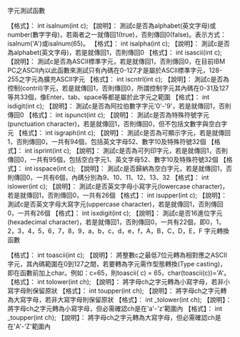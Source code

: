  字元測試函數

【格式】：	int isalnum(int c);
【說明】：	測試c是否為alphabet(英文字母)或number(數字字母)，若兩者之一就傳回1(true)，否則傳回0(false)。表示方式： isalnum('A')或isalnum(65)。
【格式】：	int isalpha(int c);
【說明】：	測試c是否為alphabet(英文字母)，若是就傳回1，否則傳回0
【格式】：	int isascii(int c);
【說明】：	測試c是否為ASCII標準字元，若是就傳回1，否則傳回0，在目前IBM PC之ASCII內以此函數來測試只有內碼在0-127才是屬於ASCII標準字元，128-255之字元為擴充ASCII字元
【格式】：	int iscntrl(int c);
【說明】：	測試c是否為控制(contril)字元，若是就傳回1，否則傳回0，所謂控制字元其內碼在0-31及127等共33個，像Enter、tab、space等都是屬於此字元之範圍
【格式】：	int isdigit(int c);
【說明】：	測試c是否為阿拉伯數字字元'0'-'9'，若是就傳回1，否則傳回0
【格式】：	int ispunct(int c);
【說明】：	測試c是否為特殊符號字元(punctuation character)，若是就傳回1，否則傳回0，但不包括文數字與空白字元
【格式】：	int isgraph(int c);
【說明】：	測試c是否為可顯示字元，若是就傳回1，否則傳回0，一共有94個，包括英文字母52、數字10及特殊符號32個
【格式】：	int isprint(int c);
【說明】：	測試c是否為可列印字元，若是就傳回1，否則傳回0，一共有95個，包括空白字元1、英文字母52、數字10及特殊符號32個
【格式】：	int isspace(int c);
【說明】：	測試c是否歸納為空白字元，若是就傳回1，否則傳回0，一共有6個，內碼分別為9、10、11、12、13、32
【格式】：	int islower(int c);
【說明】：	測試c是否英文字母小寫字元(lowercase character)，若是就傳回1，否則傳回0，一共有26個
【格式】：	int isupper(int c);
【說明】：	測試c是否英文字母大寫字元(uppercase character)，若是就傳回1，否則傳回0，一共有26個
【格式】：	int isxdigit(int c);
【說明】：	測試c是否16進位字元(hexadecimal character)，若是就傳回1，否則傳回0，一共有22個，即0，1，2，3，4，5，6，7，8，9，a，b，c，d，e，f，A，B，C，D，E，F
 字元轉換函數

【格式】：	int toascii(int c);
【說明】：	將整數c之最低7位元轉為相對應之ASCII字元，其內碼範圍在0到127之間，若要轉為字元需作型態轉換(Type casting)，即在函數前加上char。例如：c=65，則toascii( c) = 65，char(toascii(c))='A'。
【格式】：	int tolower(int ch);
【說明】：	將字母ch之字元轉為小寫字母，若非小寫字母則保留原狀
【格式】：	int toupper(int ch);
【說明】：	將字母ch之字元轉為大寫字母，若非大寫字母則保留原狀
【格式】：	int _tolower(int ch);
【說明】：	將字母ch之字元轉為小寫字母，但必需確認ch是在'a'-'z'範圍內
【格式】：	int _toupper(int ch);
【說明】：	將字母ch之字元轉為大寫字母，但必需確認ch是在'A'-'Z'範圍內